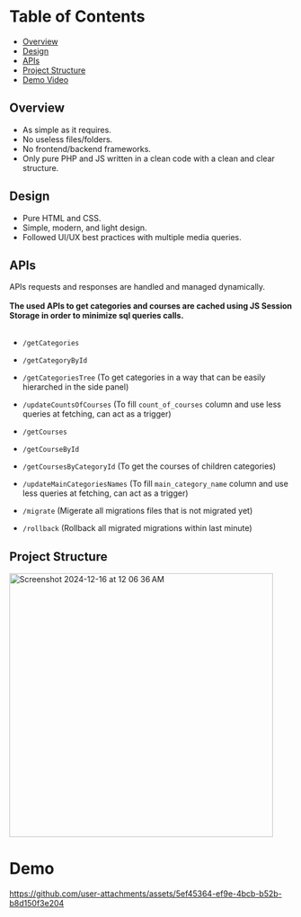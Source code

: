 # Table of Contents
- [Overview](#overview)
- [Design](#design)
- [APIs](#apis)
- [Project Structure](#project-structure)
- [Demo Video](#demo)

  
## Overview
- As simple as it requires.
- No useless files/folders.
- No frontend/backend frameworks.
- Only pure PHP and JS written in a clean code with a clean and clear structure.

## Design
- Pure HTML and CSS.
- Simple, modern, and light design.
- Followed UI/UX best practices with multiple media queries.

## APIs
APIs requests and responses are handled and managed dynamically.<br/><br/>
**The used APIs to get categories and courses are cached using JS Session Storage in order to minimize sql queries calls.**<br/><br/>
- `/getCategories`
- `/getCategoryById`
- `/getCategoriesTree` (To get categories in a way that can be easily hierarched in the side panel)
- `/updateCountsOfCourses` (To fill `count_of_courses` column and use less queries at fetching, can act as a trigger)
  
- `/getCourses`
- `/getCourseById`
- `/getCoursesByCategoryId` (To get the courses of children categories)
- `/updateMainCategoriesNames` (To fill `main_category_name` column and use less queries at fetching, can act as a trigger)

- `/migrate` (Migerate all migrations files that is not migrated yet)
- `/rollback` (Rollback all migrated migrations within last minute)

## Project Structure
<img width="469" alt="Screenshot 2024-12-16 at 12 06 36 AM" src="https://github.com/user-attachments/assets/3bb17f64-9525-49aa-a416-b394b5ae7614" />


# Demo

https://github.com/user-attachments/assets/5ef45364-ef9e-4bcb-b52b-b8d150f3e204



